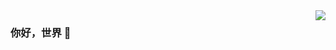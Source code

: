 <img align="right" src="https://github-readme-stats.vercel.app/api?username=codingPitaya&show_icons=true&icon_color=CE1D2D&text_color=718096&bg_color=ffffff&hide_title=true" />

### 你好，世界 👋

